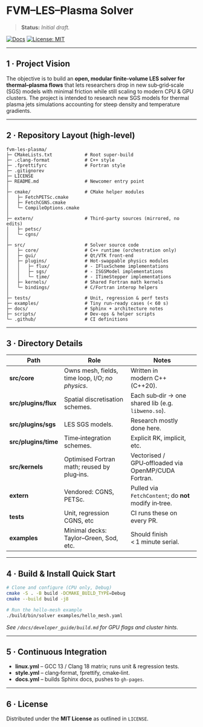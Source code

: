 # FVM–LES–Plasma Solver

> **Status:** _Initial draft._

[![Docs](https://img.shields.io/badge/docs-online-blue)](https://primcfd.github.io/SolverLES/)
[![License: MIT](https://img.shields.io/badge/License-MIT-yellow.svg)](https://opensource.org/licenses/MIT)

---

## 1&nbsp;· Project Vision

The objective is to build an **open, modular finite‑volume LES solver for thermal–plasma flows** that lets researchers drop in new sub‑grid‑scale (SGS) models with minimal friction while still scaling to modern CPU & GPU clusters. The project is intended to research new SGS models for thermal plasma jets simulations accounting for steep density and temperature gradients.

---

## 2&nbsp;· Repository Layout (high‑level)

```text
fvm-les-plasma/
├─ CMakeLists.txt            # Root super‑build
├─ .clang-format             # C++ style
├─ .fprettifyrc              # Fortran style
├─ .gitignorev
├─ LICENSE
├─ README.md                 # Newcomer entry point
│
├─ cmake/                    # CMake helper modules
│   ├─ FetchPETSc.cmake
│   ├─ FetchCGNS.cmake
│   └─ CompileOptions.cmake
│
├─ extern/                   # Third‑party sources (mirrored, no edits)
│   ├─ petsc/
│   └─ cgns/
│
├─ src/                      # Solver source code
│   ├─ core/                 # C++ runtime (orchestration only)
│   ├─ gui/                  # Qt/VTK front‑end
│   ├─ plugins/              # Hot‑swappable physics modules
│   │   ├─ flux/             # ‑ IFluxScheme implementations
│   │   ├─ sgs/              # ‑ ISGSModel implementations
│   │   └─ time/             # ‑ ITimeStepper implementations
│   ├─ kernels/              # Shared Fortran math kernels
│   └─ bindings/             # C/Fortran interop helpers
│
├─ tests/                    # Unit, regression & perf tests
├─ examples/                 # Tiny run‑ready cases (< 60 s)
├─ docs/                     # Sphinx + architecture notes
├─ scripts/                  # Dev‑ops & helper scripts
└─ .github/                  # CI definitions
```

---

## 3&nbsp;· Directory Details

| Path | Role | Notes |
|------|------|-------|
| **src/core** | Owns mesh, fields, time loop, I/O; _no physics_. | Written in modern C++ (C++20). |
| **src/plugins/flux** | Spatial discretisation schemes. | Each sub‑dir → one shared lib (e.g. `libweno.so`). |
| **src/plugins/sgs** | LES SGS models. | Research mostly done here. |
| **src/plugins/time** | Time‑integration schemes. | Explicit RK, implicit, etc. |
| **src/kernels** | Optimised Fortran math; reused by plug‑ins. | Vectorised / GPU‑offloaded via OpenMP/CUDA Fortran. |
| **extern** | Vendored: CGNS, PETSc. | Pulled via `FetchContent`; do **not** modify in‑tree. |
| **tests** | Unit, regression CGNS, etc | CI runs these on every PR. |
| **examples** | Minimal decks: Taylor–Green, Sod, etc. | Should finish < 1 minute serial. |

---

## 4&nbsp;· Build & Install Quick Start

```bash
# Clone and configure (CPU only, Debug)
cmake -S . -B build -DCMAKE_BUILD_TYPE=Debug
cmake --build build -j8

# Run the hello‑mesh example
./build/bin/solver examples/hello_mesh.yaml
```

*See `/docs/developer_guide/build.md` for GPU flags and cluster hints.*

---

## 5&nbsp;· Continuous Integration

* **linux.yml** – GCC 13 / Clang 18 matrix; runs unit & regression tests.
* **style.yml** – clang‑format, fprettify, cmake‑lint.
* **docs.yml** – builds Sphinx docs, pushes to `gh-pages`.

---

## 6&nbsp;· License

Distributed under the **MIT License** as outlined in `LICENSE`.

